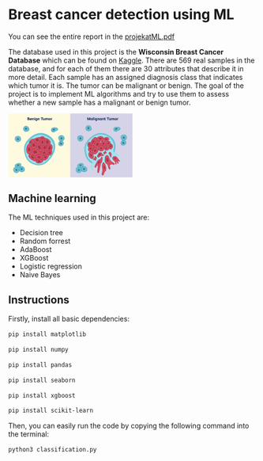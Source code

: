 # Breast cancer detection using ML

You can see the entire report in the [projekatML.pdf](./projekatML.pdf)

The database used in this project is the **Wisconsin Breast Cancer Database** which can be found on [Kaggle](https://www.kaggle.com/datasets/uciml/breast-cancer-wisconsin-data). There are 569 real samples in the database, and for each of them there are 30 attributes that describe it in more detail. Each sample has an assigned diagnosis class that indicates which tumor it is. The tumor can be malignant or benign. The goal of the project is to implement ML algorithms and try to use them to assess whether a new sample has a malignant or benign tumor.

<img src="./images/tumor.png" width="50%" align="center"/>

## Machine learning

The ML techniques used in this project are:
- Decision tree
- Random forrest
- AdaBoost
- XGBoost
- Logistic regression
- Naive Bayes

## Instructions
Firstly, install all basic dependencies:
```bash
pip install matplotlib
```
```bash
pip install numpy
```
```bash
pip install pandas
```
```bash
pip install seaborn
```
```bash
pip install xgboost
```
```bash
pip install scikit-learn
```

Then, you can easily run the code by copying the following command into the terminal:
```bash
python3 classification.py
```
